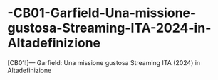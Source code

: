# -CB01-Garfield-Una-missione-gustosa-Streaming-ITA-2024-in-Altadefinizione
[CB01!]— Garfield: Una missione gustosa Streaming ITA (2024) in Altadefinizione
